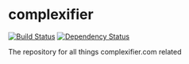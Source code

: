 # complexifier 
[![Build Status](https://travis-ci.org/zbirkenbuel/complexifier.svg?branch=master)](https://travis-ci.org/zbirkenbuel/complexifier)
[![Dependency Status](https://david-dm.org/zbirkenbuel/complexifier.svg)](https://david-dm.org/zbirkenbuel/complexifier)

The repository for all things complexifier.com related
